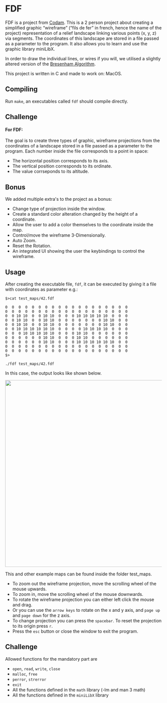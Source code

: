 # FDF
FDF is a project from [Codam](https://www.codam.nl). This is a 2 person project about creating a simplified graphic “wireframe” (“fils de fer” in french, hence the name of the project) representation of a relief landscape linking various points (x, y, z) via segments. The coordinates of this landscape are stored in a file passed as a parameter to the program. It also allows you to learn and use the graphic library miniLibX. 

In order to draw the individual lines, or wires if you will, we utilised a slightly altered version of the [Bresenham Algorithm](https://en.wikipedia.org/wiki/Bresenham%27s_line_algorithm).

This project is written in C and made to work on: MacOS.

## Compiling
Run ```make```, an executables called ```fdf``` should compile directly.

## Challenge
#### For FDF:
The goal is to create three types of graphic, wireframe projections from the coordinates of a landscape stored in a file passed as a parameter to the program. Each number inside the file corresponds to a point in space:
- The horizontal position corresponds to its axis.
- The vertical position corresponds to its ordinate.
- The value corrseponds to its altitude.

## Bonus
We added multiple extra's to the project as a bonus:
- Change type of projection inside the window.
- Create a standard color alteration changed by the height of a coordinate.
- Allow the user to add a color themselves to the coordinate inside the map.
- Control/move the wireframe 3-Dimensionally.
- Auto Zoom.
- Reset the Rotation.
- An integrated UI showing the user the keybindings to control the wireframe.

## Usage
After creating the executable file, ```fdf```, it can be executed by giving it a file with coordinates as parameter e.g.:

```$>cat test_maps/42.fdf```
```
0  0  0  0  0  0  0  0  0  0  0  0  0  0  0  0  0  0  0
0  0  0  0  0  0  0  0  0  0  0  0  0  0  0  0  0  0  0
0  0 10 10  0  0 10 10  0  0  0 10 10 10 10 10  0  0  0
0  0 10 10  0  0 10 10  0  0  0  0  0  0  0 10 10  0  0
0  0 10 10  0  0 10 10  0  0  0  0  0  0  0 10 10  0  0
0  0 10 10 10 10 10 10  0  0  0  0 10 10 10 10  0  0  0
0  0  0 10 10 10 10 10  0  0  0 10 10  0  0  0  0  0  0
0  0  0  0  0  0 10 10  0  0  0 10 10  0  0  0  0  0  0
0  0  0  0  0  0 10 10  0  0  0 10 10 10 10 10 10  0  0
0  0  0  0  0  0  0  0  0  0  0  0  0  0  0  0  0  0  0
0  0  0  0  0  0  0  0  0  0  0  0  0  0  0  0  0  0  0
$>
```

```./fdf test_maps/42.fdf```

In this case, the output looks like shown below. 

<img src="images/fdf.png" width="600"></img>

This and other example maps can be found inside the folder test_maps.

- To zoom out the wireframe projection, move the scrolling wheel of the mouse upwards.
- To zoom in, move the scrolling wheel of the mouse downwards.
- To rotate the wireframe projection you can either left click the mouse and drag.
- Or you can use the ```arrow keys``` to rotate on the x and y axis, and ```page up``` and ```page down``` for the z axis.
- To change projection you can press the ```spacebar```. To reset the projection to its origin press ```r```.
- Press the ```esc``` button or close the window to exit the program.

## Challenge
Allowed functions for the mandatory part are
- ```open```, ```read```, ```write```, ```close```
- ```malloc```, ```free```
- ```perror```, ```strerror```
- ```exit```
- All the functions defined in the ```math``` library (-lm and man 3 math)
- All the functions defined in the ```miniLibX``` library
